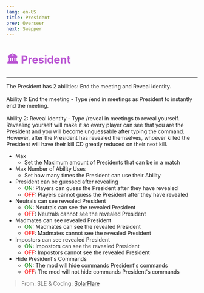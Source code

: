 ```yaml
---
lang: en-US
title: President
prev: Overseer
next: Swapper
---
```


# <font color="#ba55d3">🏛️ <b>President</b></font> <Badge text="Power" type="tip" vertical="middle"/>

***

The President has 2 abilities: End the meeting and Reveal identity.<br><br>
Ability 1: End the meeting - Type /end in meetings as President to instantly end the meeting.<br><br>
Ability 2: Reveal identity - Type /reveal in meetings to reveal yourself. Revealing yourself will make it so every player can see that you are the President and you will become unguessable after typing the command. However, after the President has revealed themselves, whoever killed the President will have their kill CD greatly reduced on their next kill.

- Max
  - Set the Maximum amount of Presidents that can be in a match
- Max Number of Ability Uses
  - Set how many times the President can use their Ability
- President can be guessed after revealing
  - <font color=green>ON</font>: Players can guess the President after they have revealed
  - <font color=red>OFF</font>: Players cannot guess the President after they have revealed
- Neutrals can see revealed President
  - <font color=green>ON</font>: Neutrals can see the revealed President
  - <font color=red>OFF</font>: Neutrals cannot see the revealed President
- Madmates can see revealed President
  - <font color=green>ON</font>: Madmates can see the revealed President
  - <font color=red>OFF</font>: Madmates cannot see the revealed President
- Impostors can see revealed President
  - <font color=green>ON</font>: Impostors can see the revealed President
  - <font color=red>OFF</font>: Impostors cannot see the revealed President
- Hide President's Commands
  - <font color=green>ON</font>: The mod will hide commands President's commands
  - <font color=red>OFF</font>: The mod will not hide commands President's commands

> From: SLE & Coding: [SolarFlare](#)
